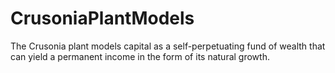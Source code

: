 # CrusoniaPlantModels
The Crusonia plant models capital as a self-perpetuating fund of wealth that can yield a permanent income in the form of its natural growth.
